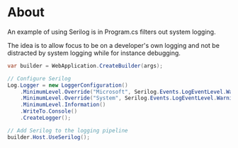 # About

An example of using Serilog is in Program.cs filters out system logging.

The idea is to allow focus to be on a developer's own logging and not be distracted by system logging while for instance debugging.

```csharp
var builder = WebApplication.CreateBuilder(args);

// Configure Serilog
Log.Logger = new LoggerConfiguration()
    .MinimumLevel.Override("Microsoft", Serilog.Events.LogEventLevel.Warning)  // Suppress ASP.NET Core logs
    .MinimumLevel.Override("System", Serilog.Events.LogEventLevel.Warning)  // Suppress System logs
    .MinimumLevel.Information()
    .WriteTo.Console()
    .CreateLogger();

// Add Serilog to the logging pipeline
builder.Host.UseSerilog();
```